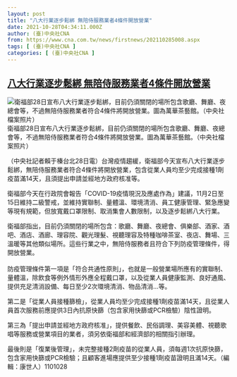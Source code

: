 ```yaml
---
layout: post
title: "八大行業逐步鬆綁 無陪侍服務業者4條件開放營業"
date: 2021-10-28T04:34:11.000Z
author: (臺)中央社CNA
from: https://www.cna.com.tw/news/firstnews/202110285008.aspx
tags: [ (臺)中央社CNA ]
categories: [ (臺)中央社CNA ]
---
```

<!--1635395651000-->
[八大行業逐步鬆綁 無陪侍服務業者4條件開放營業](https://www.cna.com.tw/news/firstnews/202110285008.aspx)
------

<div>
<div><div><div style="--aspect-ratio:1200/829;"><picture><source media="(max-width: 414px)" data-srcset="https://imgcdn.cna.com.tw/www/WebPhotos/800/20211028/1200x829_0802255432.jpg"><source media="(min-width: 413px)" data-srcset="https://imgcdn.cna.com.tw/www/WebPhotos/1024/20211028/1200x829_0802255432.jpg"><img class='lazyload' data-src="https://imgcdn.cna.com.tw/www/WebPhotos/800/20211028/1200x829_0802255432.jpg" alt="衛福部28日宣布八大行業逐步鬆綁，目前仍須關閉的場所包含歌廳、舞廳、夜總會等，不過無陪侍服務業者符合4條件將開放營業。圖為萬華茶藝館。（中央社檔案照片）" data-srcset="https://imgcdn.cna.com.tw/www/WebPhotos/800/20211028/1200x829_0802255432.jpg 414w, https://imgcdn.cna.com.tw/www/WebPhotos/1024/20211028/1200x829_0802255432.jpg 1024w"></picture></div><div>衛福部28日宣布八大行業逐步鬆綁，目前仍須關閉的場所包含歌廳、舞廳、夜總會等，不過無陪侍服務業者符合4條件將開放營業。圖為萬華茶藝館。（中央社檔案照片）</div></div></div><div></div><div><p>（中央社記者賴于榛台北28日電）台灣疫情趨緩，衛福部今天宣布八大行業逐步鬆綁，無陪侍服務業者符合4條件將開放營業，包含從業人員均至少完成接種1劑疫苗滿14天，且須提出申請並經地方政府核准等。</p><p>衛福部今天在行政院會報告「COVID-19疫情現況及應處作為」建議，11月2日至15日維持二級警戒，並維持實聯制、量體溫、環境清消、員工健康管理、緊急應變等現有規範，但放寬戴口罩限制、取消集會人數限制，以及逐步鬆綁八大行業。</p><p>衛福部指出，目前仍須關閉的場所包含：歌廳、舞廳、夜總會、俱樂部、酒家、酒吧、酒店、酒廊、理容院、觀光理髮、視聽理容及特種咖啡茶室、夜店、舞場、三溫暖等其他類似場所。這些行業之中，無陪侍服務者且符合下列防疫管理條件，得開放營業。<br><br>防疫管理條件第一項是「符合共通性原則」，也就是一般營業場所應有的實聯制、量體溫，除飲食等例外情形外應全程戴口罩，以及從業人員健康監測、良好通風、提供充足清消設備、每日至少2次環境清消、物品清消…等。</p><p>第二是「從業人員接種篩檢」，從業人員均至少完成接種1劑疫苗滿14天，且從業人員首次服務前應提供3日內抗原快篩（包含家用快篩或PCR檢驗）陰性證明。</p><p>第三為「提出申請並經地方政府核准」，提供餐飲、民俗調理、美容美體、視聽歌唱等服務或營業項目的業者，須另依衛福部和經濟部的相關指引辦理。</p><p>最後則是「復業後管理」，未完整接種2劑疫苗的從業人員，須每週1次抗原快篩，包含家用快篩或PCR檢驗；且顧客進場應提供至少接種1劑疫苗證明且滿14天。（編輯：康世人）1101028</p></div>
</div>
